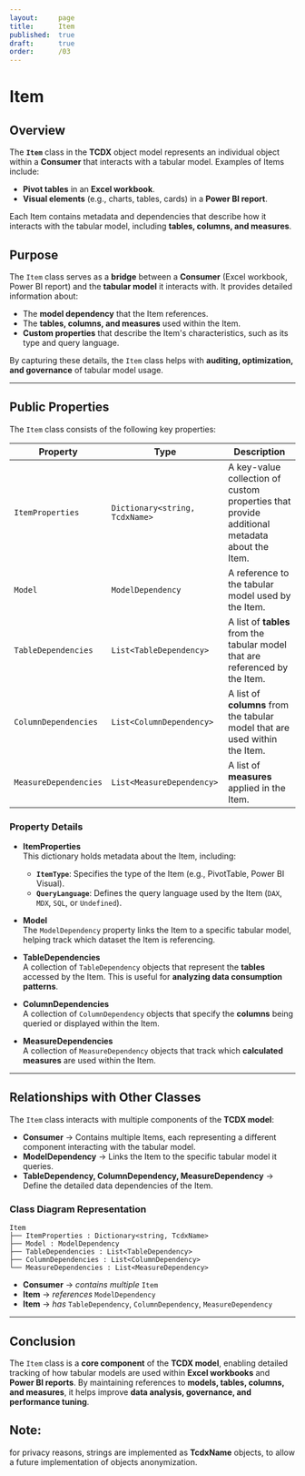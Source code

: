 ```yaml
---
layout:     page
title:      Item
published:  true
draft:      true
order:      /03
---
```


# **Item**

## **Overview**
The **`Item`** class in the **TCDX** object model represents an individual object within a **Consumer** that interacts with a tabular model. Examples of Items include:
- **Pivot tables** in an **Excel workbook**.
- **Visual elements** (e.g., charts, tables, cards) in a **Power BI report**.

Each Item contains metadata and dependencies that describe how it interacts with the tabular model, including **tables, columns, and measures**.

## **Purpose**
The `Item` class serves as a **bridge** between a **Consumer** (Excel workbook, Power BI report) and the **tabular model** it interacts with. It provides detailed information about:
- The **model dependency** that the Item references.
- The **tables, columns, and measures** used within the Item.
- **Custom properties** that describe the Item's characteristics, such as its type and query language.

By capturing these details, the `Item` class helps with **auditing, optimization, and governance** of tabular model usage.

---

## **Public Properties**
The `Item` class consists of the following key properties:

| **Property**         | **Type**                | **Description**  |
|----------------------|------------------------|------------------|
| `ItemProperties`     | `Dictionary<string, TcdxName>` | A key-value collection of custom properties that provide additional metadata about the Item. |
| `Model`             | `ModelDependency`       | A reference to the tabular model used by the Item. |
| `TableDependencies`  | `List<TableDependency>` | A list of **tables** from the tabular model that are referenced by the Item. |
| `ColumnDependencies` | `List<ColumnDependency>` | A list of **columns** from the tabular model that are used within the Item. |
| `MeasureDependencies` | `List<MeasureDependency>` | A list of **measures** applied in the Item. |

### **Property Details**
- **ItemProperties**  
  This dictionary holds metadata about the Item, including:
  - **`ItemType`**: Specifies the type of the Item (e.g., PivotTable, Power BI Visual).
  - **`QueryLanguage`**: Defines the query language used by the Item (`DAX`, `MDX`, `SQL`, or `Undefined`).

- **Model**  
  The `ModelDependency` property links the Item to a specific tabular model, helping track which dataset the Item is referencing.

- **TableDependencies**  
  A collection of `TableDependency` objects that represent the **tables** accessed by the Item. This is useful for **analyzing data consumption patterns**.

- **ColumnDependencies**  
  A collection of `ColumnDependency` objects that specify the **columns** being queried or displayed within the Item.

- **MeasureDependencies**  
  A collection of `MeasureDependency` objects that track which **calculated measures** are used within the Item.

---

## **Relationships with Other Classes**
The `Item` class interacts with multiple components of the **TCDX model**:

- **Consumer** → Contains multiple Items, each representing a different component interacting with the tabular model.
- **ModelDependency** → Links the Item to the specific tabular model it queries.
- **TableDependency, ColumnDependency, MeasureDependency** → Define the detailed data dependencies of the Item.

### **Class Diagram Representation**
```
Item
├── ItemProperties : Dictionary<string, TcdxName>
├── Model : ModelDependency
├── TableDependencies : List<TableDependency>
├── ColumnDependencies : List<ColumnDependency>
└── MeasureDependencies : List<MeasureDependency>
```
- **Consumer** → *contains multiple* `Item`
- **Item** → *references* `ModelDependency`
- **Item** → *has* `TableDependency`, `ColumnDependency`, `MeasureDependency`

---

## **Conclusion**
The `Item` class is a **core component** of the **TCDX model**, enabling detailed tracking of how tabular models are used within **Excel workbooks** and **Power BI reports**. By maintaining references to **models, tables, columns, and measures**, it helps improve **data analysis, governance, and performance tuning**.

## Note: 
for privacy reasons, strings are implemented as **TcdxName** objects, to allow a future implementation of objects anonymization.

